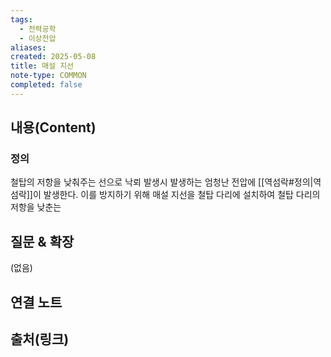 ```yaml
---
tags:
  - 전력공학
  - 이상전압
aliases: 
created: 2025-05-08
title: 매설 지선
note-type: COMMON
completed: false
---
```


## 내용(Content)
### 정의
철탑의 저항을 낮춰주는 선으로 낙뢰 발생시 발생하는 엄청난 전압에 [[역섬락#정의|역섬락]]이 발생한다. 이를 방지하기 위해 매설 지선을 철탑 다리에 설치하여 철탑 다리의 저항을 낮춘는

## 질문 & 확장

(없음)

## 연결 노트

## 출처(링크)

